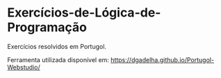 # Exercícios-de-Lógica-de-Programação
Exercícios resolvidos em Portugol.

Ferramenta utilizada disponível em: https://dgadelha.github.io/Portugol-Webstudio/
